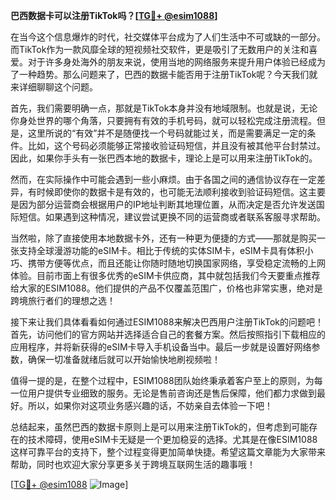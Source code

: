 **巴西数据卡可以注册TikTok吗？[[TG💪+ @esim1088](https://t.me/s/esim1088)]**

在当今这个信息爆炸的时代，社交媒体平台成为了人们生活中不可或缺的一部分。而TikTok作为一款风靡全球的短视频社交软件，更是吸引了无数用户的关注和喜爱。对于许多身处海外的朋友来说，使用当地的网络服务来提升用户体验已经成为了一种趋势。那么问题来了，巴西的数据卡能否用于注册TikTok呢？今天我们就来详细聊聊这个问题。

首先，我们需要明确一点，那就是TikTok本身并没有地域限制。也就是说，无论你身处世界的哪个角落，只要拥有有效的手机号码，就可以轻松完成注册流程。但是，这里所说的“有效”并不是随便找一个号码就能过关，而是需要满足一定的条件。比如，这个号码必须能够正常接收验证码短信，并且没有被其他平台封禁过。因此，如果你手头有一张巴西本地的数据卡，理论上是可以用来注册TikTok的。

然而，在实际操作中可能会遇到一些小麻烦。由于各国之间的通信协议存在一定差异，有时候即使你的数据卡是有效的，也可能无法顺利接收到验证码短信。这主要是因为部分运营商会根据用户的IP地址判断其地理位置，从而决定是否允许发送国际短信。如果遇到这种情况，建议尝试更换不同的运营商或者联系客服寻求帮助。

当然啦，除了直接使用本地数据卡外，还有一种更为便捷的方式——那就是购买一张支持全球漫游功能的eSIM卡。相比于传统的实体SIM卡，eSIM卡具有体积小巧、携带方便等优点，而且还能让你随时随地切换国家网络，享受稳定流畅的上网体验。目前市面上有很多优秀的eSIM卡供应商，其中就包括我们今天要重点推荐给大家的ESIM1088。他们提供的产品不仅覆盖范围广，价格也非常实惠，绝对是跨境旅行者们的理想之选！

接下来让我们具体看看如何通过ESIM1088来解决巴西用户注册TikTok的问题吧！首先，访问他们的官方网站并选择适合自己的套餐方案。然后按照指引下载相应的应用程序，并将新获得的eSIM卡导入手机设备当中。最后一步就是设置好网络参数，确保一切准备就绪后就可以开始愉快地刷视频啦！

值得一提的是，在整个过程中，ESIM1088团队始终秉承着客户至上的原则，为每一位用户提供专业细致的服务。无论是售前咨询还是售后保障，他们都力求做到最好。所以，如果你对这项业务感兴趣的话，不妨亲自去体验一下吧！

总结起来，虽然巴西的数据卡原则上是可以用来注册TikTok的，但考虑到可能存在的技术障碍，使用eSIM卡无疑是一个更加稳妥的选择。尤其是在像ESIM1088这样可靠平台的支持下，整个过程变得更加简单快捷。希望这篇文章能为大家带来帮助，同时也欢迎大家分享更多关于跨境互联网生活的趣事哦！

[[TG💪+ @esim1088](https://t.me/s/esim1088) ![Image](https://i.postimg.cc/4NQfJmqS/Snipaste-2025-05-13-00-14-12.png)]